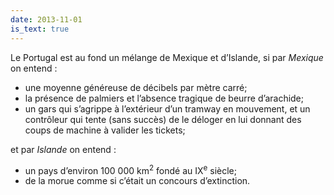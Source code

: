 ```yaml
---
date: 2013-11-01
is_text: true
---
```


Le Portugal est au fond un mélange de Mexique et d’Islande, si par *Mexique* on entend&nbsp;:

* une moyenne généreuse de décibels par mètre&nbsp;carré;
* la présence de palmiers et l’absence tragique de beurre d’arachide;
* un gars qui s’agrippe à l’extérieur d’un tramway en mouvement, et un contrôleur qui tente (sans succès) de le déloger en lui donnant des coups de machine à valider les tickets;

et par *Islande* on entend&nbsp;:

* un pays d’environ 100&nbsp;000 km<sup>2</sup> fondé au IX<sup>e</sup>&nbsp;siècle;
* de la morue comme si c’était un concours d’extinction.